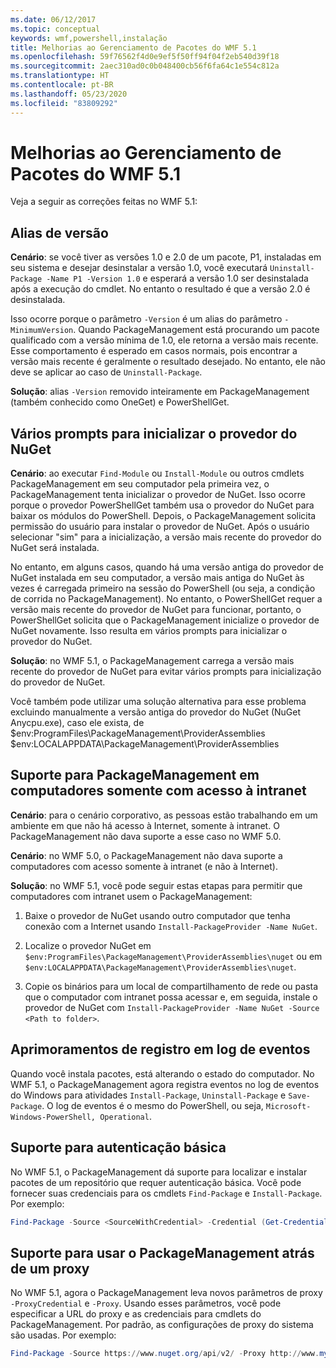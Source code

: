 ```yaml
---
ms.date: 06/12/2017
ms.topic: conceptual
keywords: wmf,powershell,instalação
title: Melhorias ao Gerenciamento de Pacotes do WMF 5.1
ms.openlocfilehash: 59f76562f4d0e9ef5f50ff94f04f2eb540d39f18
ms.sourcegitcommit: 2aec310ad0c0b048400cb56f6fa64c1e554c812a
ms.translationtype: HT
ms.contentlocale: pt-BR
ms.lasthandoff: 05/23/2020
ms.locfileid: "83809292"
---
```

# <a name="improvements-to-package-management-in-wmf-51"></a>Melhorias ao Gerenciamento de Pacotes do WMF 5.1

Veja a seguir as correções feitas no WMF 5.1:

## <a name="version-alias"></a>Alias de versão

**Cenário**: se você tiver as versões 1.0 e 2.0 de um pacote, P1, instaladas em seu sistema e desejar desinstalar a versão 1.0, você executará `Uninstall-Package -Name P1 -Version 1.0` e esperará a versão 1.0 ser desinstalada após a execução do cmdlet. No entanto o resultado é que a versão 2.0 é desinstalada.

Isso ocorre porque o parâmetro `-Version` é um alias do parâmetro `-MinimumVersion`. Quando PackageManagement está procurando um pacote qualificado com a versão mínima de 1.0, ele retorna a versão mais recente. Esse comportamento é esperado em casos normais, pois encontrar a versão mais recente é geralmente o resultado desejado. No entanto, ele não deve se aplicar ao caso de `Uninstall-Package`.

**Solução**: alias `-Version` removido inteiramente em PackageManagement (também conhecido como OneGet) e PowerShellGet.

## <a name="multiple-prompts-for-bootstrapping-the-nuget-provider"></a>Vários prompts para inicializar o provedor do NuGet

**Cenário**: ao executar `Find-Module` ou `Install-Module` ou outros cmdlets PackageManagement em seu computador pela primeira vez, o PackageManagement tenta inicializar o provedor de NuGet. Isso ocorre porque o provedor PowerShellGet também usa o provedor do NuGet para baixar os módulos do PowerShell.
Depois, o PackageManagement solicita permissão do usuário para instalar o provedor de NuGet. Após o usuário selecionar "sim" para a inicialização, a versão mais recente do provedor do NuGet será instalada.

No entanto, em alguns casos, quando há uma versão antiga do provedor de NuGet instalada em seu computador, a versão mais antiga do NuGet às vezes é carregada primeiro na sessão do PowerShell (ou seja, a condição de corrida no PackageManagement). No entanto, o PowerShellGet requer a versão mais recente do provedor de NuGet para funcionar, portanto, o PowerShellGet solicita que o PackageManagement inicialize o provedor de NuGet novamente.
Isso resulta em vários prompts para inicializar o provedor do NuGet.

**Solução**: no WMF 5.1, o PackageManagement carrega a versão mais recente do provedor de NuGet para evitar vários prompts para inicialização do provedor de NuGet.

Você também pode utilizar uma solução alternativa para esse problema excluindo manualmente a versão antiga do provedor do NuGet (NuGet Anycpu.exe), caso ele exista, de $env:ProgramFiles\PackageManagement\ProviderAssemblies $env:LOCALAPPDATA\PackageManagement\ProviderAssemblies

## <a name="support-for-packagemanagement-on-computers-with-intranet-access-only"></a>Suporte para PackageManagement em computadores somente com acesso à intranet

**Cenário**: para o cenário corporativo, as pessoas estão trabalhando em um ambiente em que não há acesso à Internet, somente à intranet. O PackageManagement não dava suporte a esse caso no WMF 5.0.

**Cenário**: no WMF 5.0, o PackageManagement não dava suporte a computadores com acesso somente à intranet (e não à Internet).

**Solução**: no WMF 5.1, você pode seguir estas etapas para permitir que computadores com intranet usem o PackageManagement:

1. Baixe o provedor de NuGet usando outro computador que tenha conexão com a Internet usando `Install-PackageProvider -Name NuGet`.

2. Localize o provedor NuGet em `$env:ProgramFiles\PackageManagement\ProviderAssemblies\nuget` ou em `$env:LOCALAPPDATA\PackageManagement\ProviderAssemblies\nuget`.

3. Copie os binários para um local de compartilhamento de rede ou pasta que o computador com intranet possa acessar e, em seguida, instale o provedor de NuGet com `Install-PackageProvider -Name NuGet -Source <Path to folder>`.

## <a name="event-logging-improvements"></a>Aprimoramentos de registro em log de eventos

Quando você instala pacotes, está alterando o estado do computador. No WMF 5.1, o PackageManagement agora registra eventos no log de eventos do Windows para atividades `Install-Package`, `Uninstall-Package` e `Save-Package`. O log de eventos é o mesmo do PowerShell, ou seja, `Microsoft-Windows-PowerShell, Operational`.

## <a name="support-for-basic-authentication"></a>Suporte para autenticação básica

No WMF 5.1, o PackageManagement dá suporte para localizar e instalar pacotes de um repositório que requer autenticação básica. Você pode fornecer suas credenciais para os cmdlets `Find-Package` e `Install-Package`. Por exemplo:

```powershell
Find-Package -Source <SourceWithCredential> -Credential (Get-Credential)
```

## <a name="support-for-using-packagemanagement-behind-a-proxy"></a>Suporte para usar o PackageManagement atrás de um proxy

No WMF 5.1, agora o PackageManagement leva novos parâmetros de proxy `-ProxyCredential` e `-Proxy`. Usando esses parâmetros, você pode especificar a URL do proxy e as credenciais para cmdlets do PackageManagement. Por padrão, as configurações de proxy do sistema são usadas. Por exemplo:

```powershell
Find-Package -Source https://www.nuget.org/api/v2/ -Proxy http://www.myproxyserver.com -ProxyCredential (Get-Credential)
```
